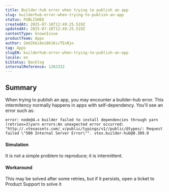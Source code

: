 ```yaml
---
title: Builder-hub error when trying to publish an app
slug: builderhub-error-when-trying-to-publish-an-app
status: PUBLISHED
createdAt: 2025-07-18T12:49:25.519Z
updatedAt: 2025-07-18T12:49:25.519Z
contentType: knownIssue
productTeam: Apps
author: 2mXZkbi0oi061KicTExNjo
tag: Apps
slugEN: builderhub-error-when-trying-to-publish-an-app
locale: en
kiStatus: Backlog
internalReference: 1262332
---
```


## Summary


When trying to publish an app, you may encounter a builder-hub error. This intermitency normally happens in apps with self-dependency. You'll see an error such as:


    error: node@4.x builder failed to install dependencies through yarn (retries=3)yarn errors:An unexpected error occurred: "http://.vtexassets.com/_v/public/typings/v1//public/@types/: Request failed \"500 Internal Server Error\"". vtex.builder-hub@0.309.0



#### Simulation


It is not a simple problem to reproduce; it is intermittent.


#### Workaround


This may be solved after some retries, but if it persists, open a ticket to Product Support to solve it



